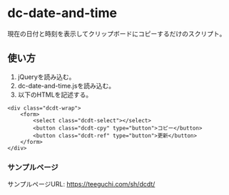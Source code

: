 # dc-date-and-time  
現在の日付と時刻を表示してクリップボードにコピーするだけのスクリプト。
## 使い方  
1. jQueryを読み込む。
2. dc-date-and-time.jsを読み込む。
3. 以下のHTMLを記述する。
```
<div class="dcdt-wrap">
    <form>
        <select class="dcdt-select"></select>
        <button class="dcdt-cpy" type="button">コピー</button>
        <button class="dcdt-ref" type="button">更新</button>
    </form>
</div>
```
### サンプルページ  
サンプルページURL: https://teeguchi.com/sh/dcdt/
